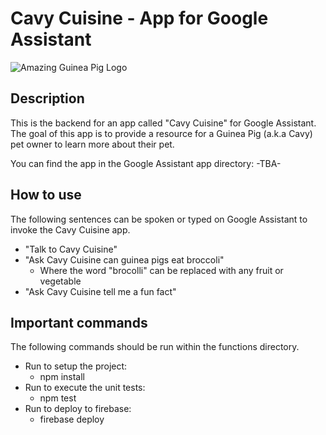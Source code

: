 # Cavy Cuisine - App for Google Assistant

![Amazing Guinea Pig Logo](https://raw.githubusercontent.com/BattleBas/kivy-vscode/master/logo/small_square_logo.PNG "Amazing Guinea Pig Logo")

## Description

This is the backend for an app called "Cavy Cuisine" for Google Assistant. The goal of this app is to provide a resource for a Guinea Pig (a.k.a Cavy) pet owner to learn more about their pet.

You can find the app in the Google Assistant app directory: -TBA-

## How to use

The following sentences can be spoken or typed on Google Assistant to invoke the Cavy Cuisine app.

* "Talk to Cavy Cuisine"
* "Ask Cavy Cuisine can guinea pigs eat broccoli"
  * Where the word "brocolli" can be replaced with any fruit or vegetable
* "Ask Cavy Cuisine tell me a fun fact"

## Important commands

The following commands should be run within the functions directory.

* Run to setup the project:
  * npm install
* Run to execute the unit tests:
  * npm test
* Run to deploy to firebase:
  * firebase deploy
